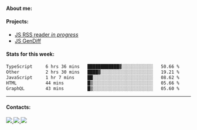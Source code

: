 #### About me:

#### Projects:
- [JS RSS reader *in progress*](https://github.com/GKoil/frontend-project-lvl3)
- [JS GenDiff](https://github.com/GKoil/GenDiff)

#### Stats for this week:
<!--START_SECTION:waka-->

```txt
TypeScript     6 hrs 36 mins   ████████████▓░░░░░░░░░░░░   50.66 %
Other          2 hrs 30 mins   ████▓░░░░░░░░░░░░░░░░░░░░   19.21 %
JavaScript     1 hr 7 mins     ██░░░░░░░░░░░░░░░░░░░░░░░   08.62 %
HTML           44 mins         █▒░░░░░░░░░░░░░░░░░░░░░░░   05.66 %
GraphQL        43 mins         █▒░░░░░░░░░░░░░░░░░░░░░░░   05.60 %
```

<!--END_SECTION:waka-->
---
#### Contacts:

<a target='_blank' title='LinkedIn' href="https://www.linkedin.com/in/gkoil/">
  <img src="https://img.shields.io/badge/LinkedIn-0077B5?style=for-the-badge&logo=linkedin&logoColor=white" />
</a>
<a target='_blank' title='Telegram' href="https://t.me/gkoil">
  <img src="https://img.shields.io/badge/Telegram-2CA5E0?style=for-the-badge&logo=telegram&logoColor=white" />
</a>
<a target='_blank' title='Gmail' href="mailto: gk.grigorev@gmail.com">
  <img src="https://img.shields.io/badge/Gmail-D14836?style=for-the-badge&logo=gmail&logoColor=white" />
</a>


